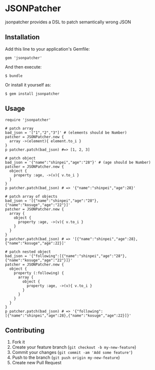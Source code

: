 # JSONPatcher

jsonpatcher provides a DSL to patch semantically wrong JSON

## Installation

Add this line to your application's Gemfile:

    gem 'jsonpatcher'

And then execute:

    $ bundle

Or install it yourself as:

    $ gem install jsonpatcher

## Usage
    require 'jsonpatcher'

    # patch array
    bad_json = '["1","2","3"]' # (elements should be Number)
    patcher = JSONPatcher.new {
      array ->(element){ element.to_i }
    }
    p patcher.patch(bad_json) #=> [1, 2, 3]

    # patch object
    bad_json = '{"name":"shinpei","age":"28"}' # (age should be Number)
    patcher = JSONPatcher.new {
      object {
        property :age, ->(v){ v.to_i }
      }
    }
    p patcher.patch(bad_json) # => '{"name":"shinpei","age":28}'

    # patch array of objects
    bad_json = '[{"name":"shinpei","age":"28"},{"name":"kosuge","age":"22"}]'
    patcher = JSONPatcher.new {
      array {
        object {
          property :age, ->(v){ v.to_i }
        }
      }
    }
    p patcher.patch(bad_json) # => '[{"name":"shinpei","age":28},{"name":"kosuge","age":22}]'

    # patch nested object
    bad_json = '{"following":[{"name":"shinpei","age":"28"},{"name":"kosuge","age":"22"}]}'
    patcher = JSONPatcher.new {
      object {
        property (:following) {
          array {
            object {
              property :age, ->(v){ v.to_i }
            }
          }
        }
      }
    }
    p patcher.patch(bad_json) # => '{"following":[{"name":"shinpei","age":28},{"name":"kosuge","age":22}]}'


## Contributing

1. Fork it
2. Create your feature branch (`git checkout -b my-new-feature`)
3. Commit your changes (`git commit -am 'Add some feature'`)
4. Push to the branch (`git push origin my-new-feature`)
5. Create new Pull Request

